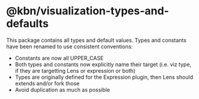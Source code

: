 # @kbn/visualization-types-and-defaults

This package contains all types and default values.
Types and constants have been renamed to use consistent conventions:

* Constants are now all UPPER_CASE
* Both types and constants now explicitly name their target (i.e. viz type, if they are targetting Lens or expression or both)
* Types are originally defined for the Expression plugin, then Lens should extends and/or fork those
* Avoid duplication as much as possible